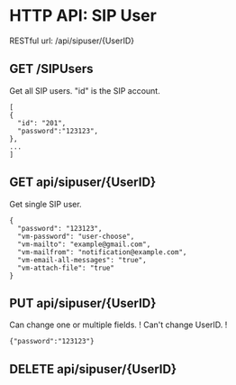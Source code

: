 # HTTP API: SIP User
RESTful url:  /api/sipuser/{UserID}

## GET /SIPUsers
Get all SIP users. "id" is the SIP account.
```
[
{
  "id": "201",
  "password":"123123",
},
...
]
```
## GET api/sipuser/{UserID}
Get single SIP user.

```
{
  "password": "123123",
  "vm-password": "user-choose",
  "vm-mailto": "example@gmail.com",
  "vm-mailfrom": "notification@example.com",
  "vm-email-all-messages": "true",
  "vm-attach-file": "true"
}
```

## PUT api/sipuser/{UserID}
Can change one or multiple fields. 
! Can't change UserID. !

```
{"password":"123123"}
```

## DELETE api/sipuser/{UserID}


